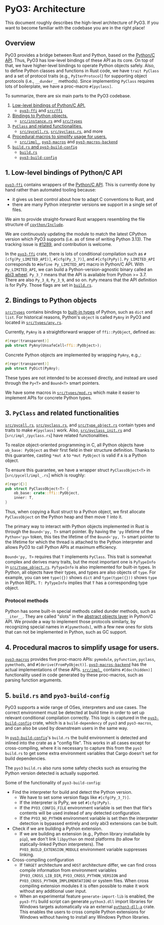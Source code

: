 <!-- This file contains a rough overview of the PyO3 codebase. -->
<!-- Please do not make descriptions too specific, so that we can easily -->
<!-- keep this file in sync with the codebase. -->

# PyO3: Architecture

This document roughly describes the high-level architecture of PyO3.
If you want to become familiar with the codebase you are in the right place!

## Overview

PyO3 provides a bridge between Rust and Python, based on the [Python/C API].
Thus, PyO3 has low-level bindings of these API as its core.
On top of that, we have higher-level bindings to operate Python objects safely.
Also, to define Python classes and functions in Rust code, we have `trait PyClass` and a set of
protocol traits (e.g., `PyIterProtocol`) for supporting object protocols (i.e., `__dunder__` methods).
Since implementing `PyClass` requires lots of boilerplate, we have a proc-macro `#[pyclass]`.

To summarize, there are six main parts to the PyO3 codebase.

1. [Low-level bindings of Python/C API.](#1-low-level-bindings-of-python-capi)
   - [`pyo3-ffi`] and [`src/ffi`]
2. [Bindings to Python objects.](#2-bindings-to-python-objects)
   - [`src/instance.rs`] and [`src/types`]
3. [`PyClass` and related functionalities.](#3-pyclass-and-related-functionalities)
   - [`src/pycell.rs`], [`src/pyclass.rs`], and more
4. [Procedural macros to simplify usage for users.](#4-procedural-macros-to-simplify-usage-for-users)
   - [`src/impl_`], [`pyo3-macros`] and [`pyo3-macros-backend`]
5. [`build.rs` and `pyo3-build-config`](#5-buildrs-and-pyo3-build-config)
   - [`build.rs`](https://github.com/PyO3/pyo3/tree/main/build.rs)
   - [`pyo3-build-config`]

## 1. Low-level bindings of Python/C API

[`pyo3-ffi`] contains wrappers of the [Python/C API]. This is currently done by hand rather than
automated tooling because:
  - it gives us best control about how to adapt C conventions to Rust, and
  - there are many Python interpreter versions we support in a single set of files.

We aim to provide straight-forward Rust wrappers resembling the file structure of [`cpython/Include`](https://github.com/python/cpython/tree/main/Include).

We are continuously updating the module to match the latest CPython version which PyO3 supports (i.e. as of time of writing Python 3.13). The tracking issue is [#1289](https://github.com/PyO3/pyo3/issues/1289), and contribution is welcome.

In the [`pyo3-ffi`] crate, there is lots of conditional compilation such as `#[cfg(Py_LIMITED_API)]`,
`#[cfg(Py_3_7)]`, and `#[cfg(PyPy)]`.
`Py_LIMITED_API` corresponds to `#define Py_LIMITED_API` macro in Python/C API.
With `Py_LIMITED_API`, we can build a Python-version-agnostic binary called an
[abi3 wheel](https://pyo3.rs/latest/building-and-distribution.html#py_limited_apiabi3).
`Py_3_7` means that the API is available from Python >= 3.7.
There are also `Py_3_8`, `Py_3_9`, and so on.
`PyPy` means that the API definition is for PyPy.
Those flags are set in [`build.rs`](#6-buildrs-and-pyo3-build-config).

## 2. Bindings to Python objects

[`src/types`] contains bindings to [built-in types](https://docs.python.org/3/library/stdtypes.html)
of Python, such as `dict` and `list`.
For historical reasons, Python's `object` is called `PyAny` in PyO3 and located in [`src/types/any.rs`].

Currently, `PyAny` is a straightforward wrapper of `ffi::PyObject`, defined as:

```rust
#[repr(transparent)]
pub struct PyAny(UnsafeCell<ffi::PyObject>);
```

Concrete Python objects are implemented by wrapping `PyAny`, e.g.,:

```rust
#[repr(transparent)]
pub struct PyDict(PyAny);
```

These types are not intended to be accessed directly, and instead are used through the `Py<T>` and `Bound<T>` smart pointers.

We have some macros in [`src/types/mod.rs`] which make it easier to implement APIs for concrete Python types.

## 3. `PyClass` and related functionalities

[`src/pycell.rs`], [`src/pyclass.rs`], and [`src/type_object.rs`] contain types and
traits to make `#[pyclass]` work.
Also, [`src/pyclass_init.rs`] and [`src/impl_/pyclass.rs`] have related functionalities.

To realize object-oriented programming in C, all Python objects have `ob_base: PyObject` as their
first field in their structure definition. Thanks to this guarantee, casting `*mut A` to `*mut PyObject`
is valid if `A` is a Python object.

To ensure this guarantee, we have a wrapper struct `PyClassObject<T>` in [`src/pycell/impl_.rs`] which is roughly:

```rust
#[repr(C)]
pub struct PyClassObject<T> {
    ob_base: crate::ffi::PyObject,
    inner: T,
}
```

Thus, when copying a Rust struct to a Python object, we first allocate `PyClassObject` on the Python heap and then
move `T` into it.

The primary way to interact with Python objects implemented in Rust is through the `Bound<'py, T>` smart pointer.
By having the `'py` lifetime of the `Python<'py>` token, this ties the lifetime of the `Bound<'py, T>` smart pointer to the lifetime for which the thread is attached to the Python interpreter and allows PyO3 to call Python APIs at maximum efficiency.

`Bound<'py, T>` requires that `T` implements `PyClass`.
This trait is somewhat complex and derives many traits, but the most important one is `PyTypeInfo`
in [`src/type_object.rs`].
`PyTypeInfo` is also implemented for built-in types.
In Python, all objects have their types, and types are also objects of `type`.
For example, you can see `type({})` shows `dict` and `type(type({}))` shows `type` in Python REPL.
`T: PyTypeInfo` implies that `T` has a corresponding type object.

### Protocol methods

Python has some built-in special methods called dunder methods, such as `__iter__`.
They are called "slots" in the [abstract objects layer](https://docs.python.org/3/c-api/abstract.html) in
Python/C API.
We provide a way to implement those protocols similarly, by recognizing special
names in `#[pymethods]`, with a few new ones for slots that can not be
implemented in Python, such as GC support.

## 4. Procedural macros to simplify usage for users.

[`pyo3-macros`] provides five proc-macro APIs: `pymodule`, `pyfunction`, `pyclass`,
`pymethods`, and `#[derive(FromPyObject)]`.
[`pyo3-macros-backend`] has the actual implementations of these APIs.
[`src/impl_`] contains `#[doc(hidden)]` functionality used in code generated by these proc-macros,
such as parsing function arguments.

## 5. `build.rs` and `pyo3-build-config`

PyO3 supports a wide range of OSes, interpreters and use cases. The correct environment must be
detected at build time in order to set up relevant conditional compilation correctly. This logic
is captured in the [`pyo3-build-config`] crate, which is a `build-dependency` of `pyo3` and
`pyo3-macros`, and can also be used by downstream users in the same way.

In [`pyo3-build-config`]'s `build.rs` the build environment is detected and inlined into the crate
as a "config file". This works in all cases except for cross-compiling, where it is necessary to
capture this from the `pyo3` `build.rs` to get some extra environment variables that Cargo doesn't
set for build dependencies.

The `pyo3` `build.rs` also runs some safety checks such as ensuring the Python version detected is
actually supported.

Some of the functionality of `pyo3-build-config`:
- Find the interpreter for build and detect the Python version.
  - We have to set some version flags like `#[cfg(Py_3_7)]`.
  - If the interpreter is PyPy, we set `#[cfg(PyPy)`.
  - If the `PYO3_CONFIG_FILE` environment variable is set then that file's contents will be used
    instead of any detected configuration.
  - If the `PYO3_NO_PYTHON` environment variable is set then the interpreter detection is bypassed
    entirely and only abi3 extensions can be built.
- Check if we are building a Python extension.
  - If we are building an extension (e.g., Python library installable by `pip`),
    we don't link `libpython` on most platforms (to allow for statically-linked Python interpreters).
    The `PYO3_BUILD_EXTENSION_MODULE` environment variable suppresses linking.
- Cross-compiling configuration
  - If `TARGET` architecture and `HOST` architecture differ, we can find cross compile information
    from environment variables (`PYO3_CROSS_LIB_DIR`, `PYO3_CROSS_PYTHON_VERSION` and
    `PYO3_CROSS_PYTHON_IMPLEMENTATION`) or system files.
    When cross compiling extension modules it is often possible to make it work without any
    additional user input.
  - When an experimental feature `generate-import-lib` is enabled, the `pyo3-ffi` build script can
    generate `python3.dll` import libraries for Windows targets automatically via an external
    [`python3-dll-a`] crate. This enables the users to cross compile Python extensions for Windows without
    having to install any Windows Python libraries.

<!-- External Links -->

[python/c api]: https://docs.python.org/3/c-api/
[`python3-dll-a`]: https://docs.rs/python3-dll-a/latest/python3_dll_a/

<!-- Crates -->

[`pyo3-macros`]: https://github.com/PyO3/pyo3/tree/main/pyo3-macros
[`pyo3-macros-backend`]: https://github.com/PyO3/pyo3/tree/main/pyo3-macros-backend
[`pyo3-build-config`]: https://github.com/PyO3/pyo3/tree/main/pyo3-build-config
[`pyo3-ffi`]: https://github.com/PyO3/pyo3/tree/main/pyo3-ffi

<!-- Directories -->

[`src/class`]: https://github.com/PyO3/pyo3/tree/main/src/class
[`src/ffi`]: https://github.com/PyO3/pyo3/tree/main/src/ffi
[`src/types`]: https://github.com/PyO3/pyo3/tree/main/src/types

<!-- Files -->

[`src/impl_`]: https://github.com/PyO3/pyo3/blob/main/src/impl_
[`src/instance.rs`]: https://github.com/PyO3/pyo3/tree/main/src/instance.rs
[`src/pycell.rs`]: https://github.com/PyO3/pyo3/tree/main/src/pycell.rs
[`src/pyclass.rs`]: https://github.com/PyO3/pyo3/tree/main/src/pyclass.rs
[`src/pyclass_init.rs`]: https://github.com/PyO3/pyo3/tree/main/src/pyclass_init.rs
[`src/pyclass_slot.rs`]: https://github.com/PyO3/pyo3/tree/main/src/pyclass_slot.rs
[`src/type_object.rs`]: https://github.com/PyO3/pyo3/tree/main/src/type_object.rs
[`src/class/methods.rs`]: https://github.com/PyO3/pyo3/tree/main/src/class/methods.rs
[`src/class/impl_.rs`]: https://github.com/PyO3/pyo3/tree/main/src/class/impl_.rs
[`src/types/any.rs`]: https://github.com/PyO3/pyo3/tree/main/src/types/any.rs
[`src/types/mod.rs`]: https://github.com/PyO3/pyo3/tree/main/src/types/mod.rs
